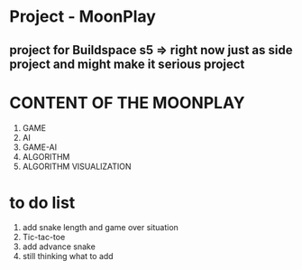 # Project - MoonPlay

## project for Buildspace s5 => right now just as side project and might make it serious project 

# CONTENT OF THE MOONPLAY
1) GAME
2) AI
3) GAME-AI
4) ALGORITHM
5) ALGORITHM VISUALIZATION

# to do list
1) add snake length and game over situation
2) Tic-tac-toe
3) add advance snake
4) still thinking what to add
